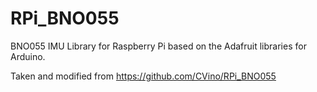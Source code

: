 # RPi_BNO055
BNO055 IMU Library for Raspberry Pi based on the Adafruit libraries for Arduino.

Taken and modified from https://github.com/CVino/RPi_BNO055